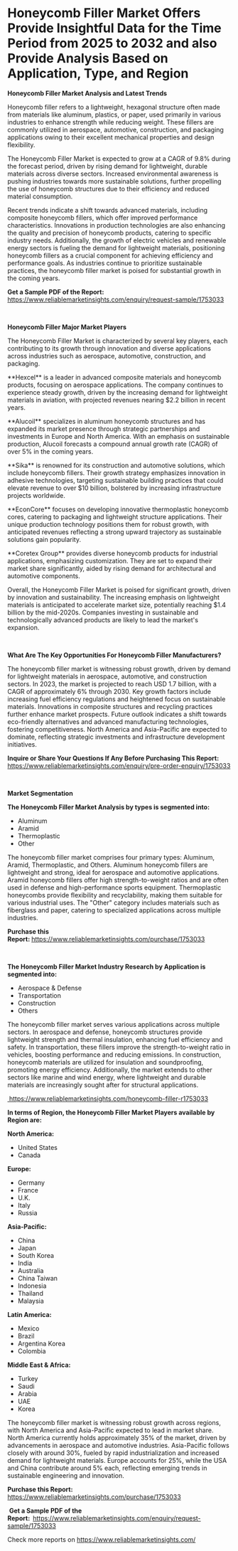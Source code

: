 <p><h1>Honeycomb Filler Market Offers Provide Insightful Data for the Time Period from 2025 to 2032 and also Provide Analysis Based on Application, Type, and Region</h1></p><p><strong>Honeycomb Filler Market Analysis and Latest Trends</strong></p>
<p><p>Honeycomb filler refers to a lightweight, hexagonal structure often made from materials like aluminum, plastics, or paper, used primarily in various industries to enhance strength while reducing weight. These fillers are commonly utilized in aerospace, automotive, construction, and packaging applications owing to their excellent mechanical properties and design flexibility.</p><p>The Honeycomb Filler Market is expected to grow at a CAGR of 9.8% during the forecast period, driven by rising demand for lightweight, durable materials across diverse sectors. Increased environmental awareness is pushing industries towards more sustainable solutions, further propelling the use of honeycomb structures due to their efficiency and reduced material consumption.</p><p>Recent trends indicate a shift towards advanced materials, including composite honeycomb fillers, which offer improved performance characteristics. Innovations in production technologies are also enhancing the quality and precision of honeycomb products, catering to specific industry needs. Additionally, the growth of electric vehicles and renewable energy sectors is fueling the demand for lightweight materials, positioning honeycomb fillers as a crucial component for achieving efficiency and performance goals. As industries continue to prioritize sustainable practices, the honeycomb filler market is poised for substantial growth in the coming years.</p></p>
<p><strong>Get a Sample PDF of the Report:&nbsp;</strong> <a href="https://www.reliablemarketinsights.com/enquiry/request-sample/1753033?utm_campaign=1937&utm_medium=2&utm_source=Github&utm_content=ia&utm_term=30012025&utm_id=honeycomb-filler">https://www.reliablemarketinsights.com/enquiry/request-sample/1753033</a></p>
<p>&nbsp;</p>
<p><strong>Honeycomb Filler Major Market Players</strong></p>
<p><p>The Honeycomb Filler Market is characterized by several key players, each contributing to its growth through innovation and diverse applications across industries such as aerospace, automotive, construction, and packaging. </p><p>**Hexcel** is a leader in advanced composite materials and honeycomb products, focusing on aerospace applications. The company continues to experience steady growth, driven by the increasing demand for lightweight materials in aviation, with projected revenues nearing $2.2 billion in recent years.</p><p>**Alucoil** specializes in aluminum honeycomb structures and has expanded its market presence through strategic partnerships and investments in Europe and North America. With an emphasis on sustainable production, Alucoil forecasts a compound annual growth rate (CAGR) of over 5% in the coming years.</p><p>**Sika** is renowned for its construction and automotive solutions, which include honeycomb fillers. Their growth strategy emphasizes innovation in adhesive technologies, targeting sustainable building practices that could elevate revenue to over $10 billion, bolstered by increasing infrastructure projects worldwide.</p><p>**EconCore** focuses on developing innovative thermoplastic honeycomb cores, catering to packaging and lightweight structure applications. Their unique production technology positions them for robust growth, with anticipated revenues reflecting a strong upward trajectory as sustainable solutions gain popularity.</p><p>**Coretex Group** provides diverse honeycomb products for industrial applications, emphasizing customization. They are set to expand their market share significantly, aided by rising demand for architectural and automotive components.</p><p>Overall, the Honeycomb Filler Market is poised for significant growth, driven by innovation and sustainability. The increasing emphasis on lightweight materials is anticipated to accelerate market size, potentially reaching $1.4 billion by the mid-2020s. Companies investing in sustainable and technologically advanced products are likely to lead the market's expansion.</p></p>
<p>&nbsp;</p>
<p><strong>What Are The Key Opportunities For Honeycomb Filler Manufacturers?</strong></p>
<p><p>The honeycomb filler market is witnessing robust growth, driven by demand for lightweight materials in aerospace, automotive, and construction sectors. In 2023, the market is projected to reach USD 1.7 billion, with a CAGR of approximately 6% through 2030. Key growth factors include increasing fuel efficiency regulations and heightened focus on sustainable materials. Innovations in composite structures and recycling practices further enhance market prospects. Future outlook indicates a shift towards eco-friendly alternatives and advanced manufacturing technologies, fostering competitiveness. North America and Asia-Pacific are expected to dominate, reflecting strategic investments and infrastructure development initiatives.</p></p>
<p><strong>Inquire or Share Your Questions If Any Before Purchasing This Report:</strong> <a href="https://www.reliablemarketinsights.com/enquiry/pre-order-enquiry/1753033?utm_campaign=1937&utm_medium=2&utm_source=Github&utm_content=ia&utm_term=30012025&utm_id=honeycomb-filler">https://www.reliablemarketinsights.com/enquiry/pre-order-enquiry/1753033</a></p>
<p>&nbsp;</p>
<p><strong>Market Segmentation</strong></p>
<p><strong>The Honeycomb Filler Market Analysis by types is segmented into:</strong></p>
<p><ul><li>Aluminum</li><li>Aramid</li><li>Thermoplastic</li><li>Other</li></ul></p>
<p><p>The honeycomb filler market comprises four primary types: Aluminum, Aramid, Thermoplastic, and Others. Aluminum honeycomb fillers are lightweight and strong, ideal for aerospace and automotive applications. Aramid honeycomb fillers offer high strength-to-weight ratios and are often used in defense and high-performance sports equipment. Thermoplastic honeycombs provide flexibility and recyclability, making them suitable for various industrial uses. The "Other" category includes materials such as fiberglass and paper, catering to specialized applications across multiple industries.</p></p>
<p><strong>Purchase this Report:&nbsp;</strong><a href="https://www.reliablemarketinsights.com/purchase/1753033?utm_campaign=1937&utm_medium=2&utm_source=Github&utm_content=ia&utm_term=30012025&utm_id=honeycomb-filler">https://www.reliablemarketinsights.com/purchase/1753033</a></p>
<p>&nbsp;</p>
<p><strong>The Honeycomb Filler Market Industry Research by Application is segmented into:</strong></p>
<p><ul><li>Aerospace & Defense</li><li>Transportation</li><li>Construction</li><li>Others</li></ul></p>
<p><p>The honeycomb filler market serves various applications across multiple sectors. In aerospace and defense, honeycomb structures provide lightweight strength and thermal insulation, enhancing fuel efficiency and safety. In transportation, these fillers improve the strength-to-weight ratio in vehicles, boosting performance and reducing emissions. In construction, honeycomb materials are utilized for insulation and soundproofing, promoting energy efficiency. Additionally, the market extends to other sectors like marine and wind energy, where lightweight and durable materials are increasingly sought after for structural applications.</p></p>
<p><a href="https://www.reliablemarketinsights.com/honeycomb-filler-r1753033?utm_campaign=1937&utm_medium=2&utm_source=Github&utm_content=ia&utm_term=30012025&utm_id=honeycomb-filler">&nbsp;https://www.reliablemarketinsights.com/honeycomb-filler-r1753033</a></p>
<p><strong>In terms of Region, the Honeycomb Filler Market Players available by Region are:</strong></p>
<p>
    <p> <strong> North America: </strong>
        <ul>
            <li>United States</li>
            <li>Canada</li>
        </ul>
        </p> 
    <p> <strong> Europe: </strong>
        <ul>
            <li>Germany</li>
            <li>France</li>
            <li>U.K.</li>
            <li>Italy</li>
            <li>Russia</li>
        </ul>
        </p> 
    <p> <strong> Asia-Pacific: </strong>
        <ul>
            <li>China</li>
            <li>Japan</li>
            <li>South Korea</li>
            <li>India</li>
            <li>Australia</li>
            <li>China Taiwan</li>
            <li>Indonesia</li>
            <li>Thailand</li>
            <li>Malaysia</li>
        </ul>
        </p> 
    <p> <strong> Latin America: </strong>
        <ul>
            <li>Mexico</li>
            <li>Brazil</li>
            <li>Argentina Korea</li>
            <li>Colombia</li>
        </ul>
        </p> 
    <p> <strong> Middle East & Africa: </strong>
        <ul>
            <li>Turkey</li>
            <li>Saudi</li>
            <li>Arabia</li>
            <li>UAE</li>
            <li>Korea</li>
        </ul>
    </p>
    </p>
<p><p>The honeycomb filler market is witnessing robust growth across regions, with North America and Asia-Pacific expected to lead in market share. North America currently holds approximately 35% of the market, driven by advancements in aerospace and automotive industries. Asia-Pacific follows closely with around 30%, fueled by rapid industrialization and increased demand for lightweight materials. Europe accounts for 25%, while the USA and China contribute around 5% each, reflecting emerging trends in sustainable engineering and innovation.</p></p>
<p><strong>Purchase this Report: </strong><a href="https://www.reliablemarketinsights.com/purchase/1753033?utm_campaign=1937&utm_medium=2&utm_source=Github&utm_content=ia&utm_term=30012025&utm_id=honeycomb-filler">https://www.reliablemarketinsights.com/purchase/1753033</a></p>
<p>&nbsp;<strong>Get a Sample PDF of the Report:&nbsp;&nbsp;</strong><a href="https://www.reliablemarketinsights.com/enquiry/request-sample/1753033?utm_campaign=1937&utm_medium=2&utm_source=Github&utm_content=ia&utm_term=30012025&utm_id=honeycomb-filler">https://www.reliablemarketinsights.com/enquiry/request-sample/1753033</a></p>
<p><strong></strong></p>
<p>Check more reports on <a href="https://www.reliablemarketinsights.com/?utm_campaign=1937&utm_medium=2&utm_source=Github&utm_content=ia&utm_term=30012025&utm_id=honeycomb-filler">https://www.reliablemarketinsights.com/</a></p>
